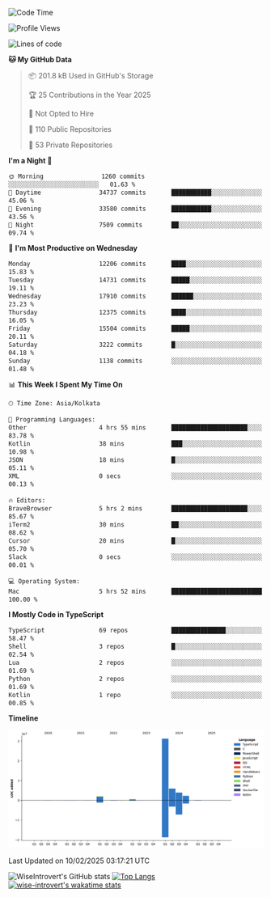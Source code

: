 <!--START_SECTION:waka-->
![Code Time](http://img.shields.io/badge/Code%20Time-2%2C198%20hrs%2034%20mins-blue)

![Profile Views](http://img.shields.io/badge/Profile%20Views-0-blue)

![Lines of code](https://img.shields.io/badge/From%20Hello%20World%20I%27ve%20Written-46.4%20million%20lines%20of%20code-blue)

**🐱 My GitHub Data** 

> 📦 201.8 kB Used in GitHub's Storage 
 > 
> 🏆 25 Contributions in the Year 2025
 > 
> 🚫 Not Opted to Hire
 > 
> 📜 110 Public Repositories 
 > 
> 🔑 53 Private Repositories 
 > 
**I'm a Night 🦉** 

```text
🌞 Morning                1260 commits        ░░░░░░░░░░░░░░░░░░░░░░░░░   01.63 % 
🌆 Daytime                34737 commits       ███████████░░░░░░░░░░░░░░   45.06 % 
🌃 Evening                33580 commits       ███████████░░░░░░░░░░░░░░   43.56 % 
🌙 Night                  7509 commits        ██░░░░░░░░░░░░░░░░░░░░░░░   09.74 % 
```
📅 **I'm Most Productive on Wednesday** 

```text
Monday                   12206 commits       ████░░░░░░░░░░░░░░░░░░░░░   15.83 % 
Tuesday                  14731 commits       █████░░░░░░░░░░░░░░░░░░░░   19.11 % 
Wednesday                17910 commits       ██████░░░░░░░░░░░░░░░░░░░   23.23 % 
Thursday                 12375 commits       ████░░░░░░░░░░░░░░░░░░░░░   16.05 % 
Friday                   15504 commits       █████░░░░░░░░░░░░░░░░░░░░   20.11 % 
Saturday                 3222 commits        █░░░░░░░░░░░░░░░░░░░░░░░░   04.18 % 
Sunday                   1138 commits        ░░░░░░░░░░░░░░░░░░░░░░░░░   01.48 % 
```


📊 **This Week I Spent My Time On** 

```text
🕑︎ Time Zone: Asia/Kolkata

💬 Programming Languages: 
Other                    4 hrs 55 mins       █████████████████████░░░░   83.78 % 
Kotlin                   38 mins             ███░░░░░░░░░░░░░░░░░░░░░░   10.98 % 
JSON                     18 mins             █░░░░░░░░░░░░░░░░░░░░░░░░   05.11 % 
XML                      0 secs              ░░░░░░░░░░░░░░░░░░░░░░░░░   00.13 % 

🔥 Editors: 
BraveBrowser             5 hrs 2 mins        █████████████████████░░░░   85.67 % 
iTerm2                   30 mins             ██░░░░░░░░░░░░░░░░░░░░░░░   08.62 % 
Cursor                   20 mins             █░░░░░░░░░░░░░░░░░░░░░░░░   05.70 % 
Slack                    0 secs              ░░░░░░░░░░░░░░░░░░░░░░░░░   00.01 % 

💻 Operating System: 
Mac                      5 hrs 52 mins       █████████████████████████   100.00 % 
```

**I Mostly Code in TypeScript** 

```text
TypeScript               69 repos            ███████████████░░░░░░░░░░   58.47 % 
Shell                    3 repos             █░░░░░░░░░░░░░░░░░░░░░░░░   02.54 % 
Lua                      2 repos             ░░░░░░░░░░░░░░░░░░░░░░░░░   01.69 % 
Python                   2 repos             ░░░░░░░░░░░░░░░░░░░░░░░░░   01.69 % 
Kotlin                   1 repo              ░░░░░░░░░░░░░░░░░░░░░░░░░   00.85 % 
```



**Timeline**

![Lines of Code chart](https://raw.githubusercontent.com/wise-introvert/wise-introvert/master/assets/bar_graph.png)


 Last Updated on 10/02/2025 03:17:21 UTC
<!--END_SECTION:waka-->

![WiseIntrovert's GitHub stats](https://github-readme-stats.vercel.app/api?username=wise-introvert&count_private=true&show_icons=true)
[![Top Langs](https://github-readme-stats.vercel.app/api/top-langs/?username=wise-introvert&langs_count=10)](https://github.com/anuraghazra/github-readme-stats)
[![wise-introvert's wakatime stats](https://github-readme-stats.vercel.app/api/wakatime?username=wiseintrovert)](https://github.com/anuraghazra/github-readme-stats)
